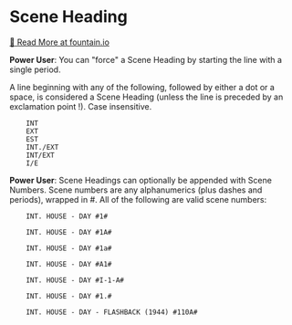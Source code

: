
# Scene Heading

[📕 Read More at fountain.io](https://fountain.io/syntax#section-slug)

**Power User**: You can "force" a Scene Heading by starting the line with a single period.

A line beginning with any of the following, followed by either a dot or a space, is considered a Scene Heading (unless the line is preceded by an exclamation point !). Case insensitive.

```
	INT
	EXT
	EST
	INT./EXT
	INT/EXT
	I/E
```

**Power User**: Scene Headings can optionally be appended with Scene Numbers. Scene numbers are any alphanumerics (plus dashes and periods), wrapped in #. All of the following are valid scene numbers:

```fountain
	INT. HOUSE - DAY #1#

	INT. HOUSE - DAY #1A#
	
	INT. HOUSE - DAY #1a#
	
	INT. HOUSE - DAY #A1#
	
	INT. HOUSE - DAY #I-1-A#
	
	INT. HOUSE - DAY #1.#
	
	INT. HOUSE - DAY - FLASHBACK (1944) #110A#

```
